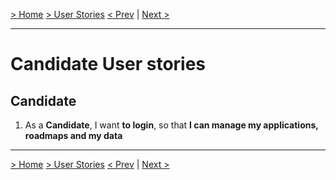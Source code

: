 [> Home](README.md)  [> User Stories](README.md)
[< Prev]()  |  [Next >]()

<hr />

# Candidate User stories

## Candidate

1. As a <b>Candidate</b>, I want <b>to login</b>, so that <b>I can manage my applications, roadmaps and my data</b>

<hr />


[> Home](README.md)  [> User Stories](README.md)
[< Prev]()  |  [Next >]()
